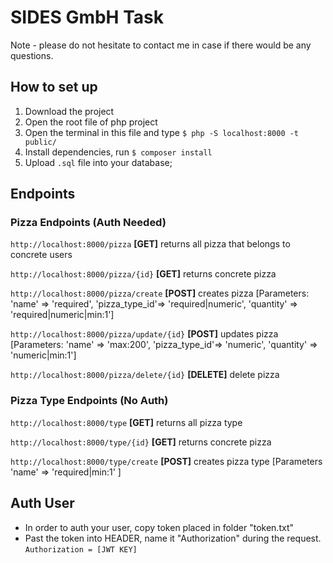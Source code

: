 # SIDES GmbH Task

Note - please do not hesitate to contact me in case if there would be any questions.

## How to set up
  1. Download the project
  2. Open the root file of php project
  3. Open the terminal in this file and type `$ php -S localhost:8000 -t public/`
  4. Install dependencies, run `$ composer install`
  5. Upload `.sql` file into your database;
  
## Endpoints

### Pizza Endpoints (Auth Needed)

`http://localhost:8000/pizza` **[GET]** returns all pizza that belongs to concrete users

`http://localhost:8000/pizza/{id}` **[GET]** returns concrete pizza

`http://localhost:8000/pizza/create` **[POST]** creates pizza [Parameters: 'name' => 'required', 'pizza_type_id'=> 'required|numeric', 'quantity' => 'required|numeric|min:1']

`http://localhost:8000/pizza/update/{id}` **[POST]** updates pizza [Parameters: 'name' => 'max:200', 'pizza_type_id'=> 'numeric', 'quantity' => 'numeric|min:1']

`http://localhost:8000/pizza/delete/{id}` **[DELETE]** delete pizza

### Pizza Type Endpoints (No Auth)

`http://localhost:8000/type` **[GET]** returns all pizza type

`http://localhost:8000/type/{id}` **[GET]** returns concrete pizza

`http://localhost:8000/type/create` **[POST]** creates pizza type [Parameters 'name' => 'required|min:1' ]

## Auth User
  - In order to auth your user, copy token placed in folder "token.txt"
  - Past the token into HEADER, name it "Authorization" during the request. `Authorization = [JWT KEY]`
